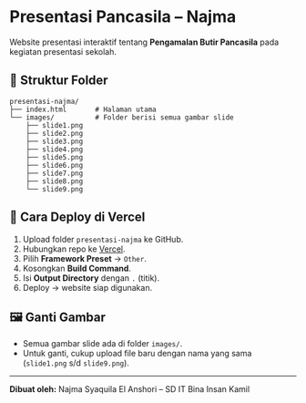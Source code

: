 # Presentasi Pancasila – Najma

Website presentasi interaktif tentang **Pengamalan Butir Pancasila** pada kegiatan presentasi sekolah.

## 📂 Struktur Folder
```
presentasi-najma/
├── index.html       # Halaman utama
└── images/          # Folder berisi semua gambar slide
    ├── slide1.png
    ├── slide2.png
    ├── slide3.png
    ├── slide4.png
    ├── slide5.png
    ├── slide6.png
    ├── slide7.png
    ├── slide8.png
    └── slide9.png
```

## 🚀 Cara Deploy di Vercel
1. Upload folder `presentasi-najma` ke GitHub.
2. Hubungkan repo ke [Vercel](https://vercel.com/).
3. Pilih **Framework Preset** → `Other`.
4. Kosongkan **Build Command**.
5. Isi **Output Directory** dengan `.` (titik).
6. Deploy → website siap digunakan.

## 🖼 Ganti Gambar
- Semua gambar slide ada di folder `images/`.
- Untuk ganti, cukup upload file baru dengan nama yang sama (`slide1.png` s/d `slide9.png`).

---

**Dibuat oleh:** Najma Syaquila El Anshori – SD IT Bina Insan Kamil
